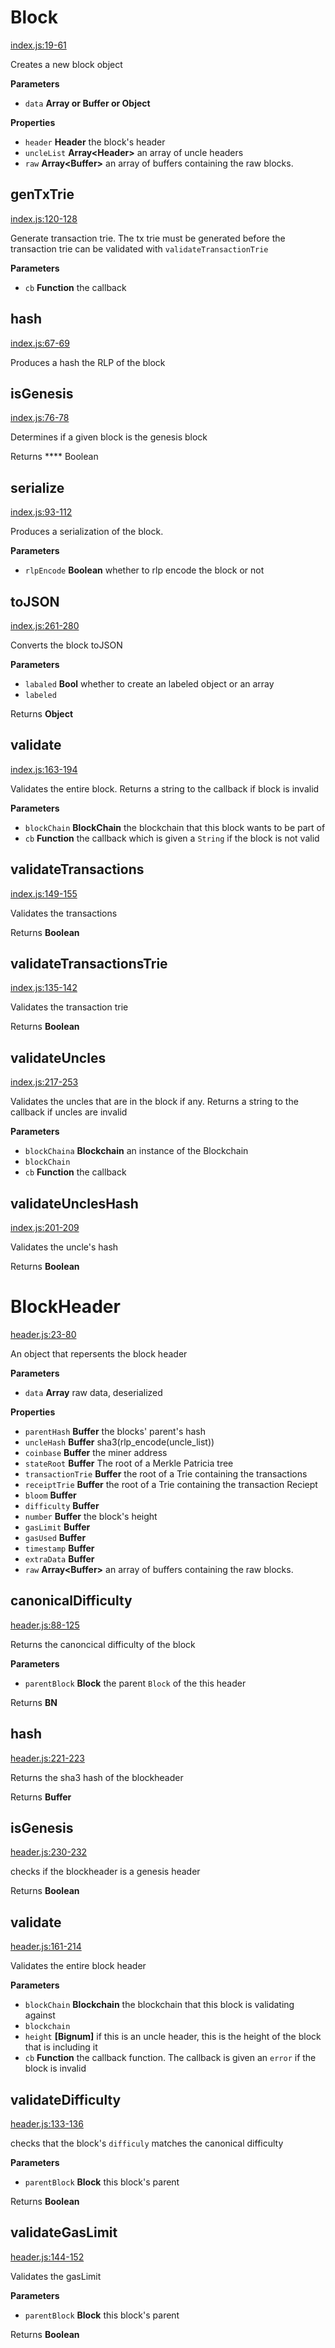 # Block

[index.js:19-61](https://github.com/ethereum/ethereumjs-block/blob/348de1cd320fb47b2bf4c3f2deb965eeb40effec/index.js#L19-L61 "Source code on GitHub")

Creates a new block object

**Parameters**

-   `data` **Array or Buffer or Object** 

**Properties**

-   `header` **Header** the block's header
-   `uncleList` **Array&lt;Header&gt;** an array of uncle headers
-   `raw` **Array&lt;Buffer&gt;** an array of buffers containing the raw blocks.

## genTxTrie

[index.js:120-128](https://github.com/ethereum/ethereumjs-block/blob/348de1cd320fb47b2bf4c3f2deb965eeb40effec/index.js#L120-L128 "Source code on GitHub")

Generate transaction trie. The tx trie must be generated before the transaction trie can
be validated with `validateTransactionTrie`

**Parameters**

-   `cb` **Function** the callback

## hash

[index.js:67-69](https://github.com/ethereum/ethereumjs-block/blob/348de1cd320fb47b2bf4c3f2deb965eeb40effec/index.js#L67-L69 "Source code on GitHub")

Produces a hash the RLP of the block

## isGenesis

[index.js:76-78](https://github.com/ethereum/ethereumjs-block/blob/348de1cd320fb47b2bf4c3f2deb965eeb40effec/index.js#L76-L78 "Source code on GitHub")

Determines if a given block is the genesis block

Returns **** Boolean

## serialize

[index.js:93-112](https://github.com/ethereum/ethereumjs-block/blob/348de1cd320fb47b2bf4c3f2deb965eeb40effec/index.js#L93-L112 "Source code on GitHub")

Produces a serialization of the block.

**Parameters**

-   `rlpEncode` **Boolean** whether to rlp encode the block or not

## toJSON

[index.js:261-280](https://github.com/ethereum/ethereumjs-block/blob/348de1cd320fb47b2bf4c3f2deb965eeb40effec/index.js#L261-L280 "Source code on GitHub")

Converts the block toJSON

**Parameters**

-   `labaled` **Bool** whether to create an labeled object or an array
-   `labeled`  

Returns **Object** 

## validate

[index.js:163-194](https://github.com/ethereum/ethereumjs-block/blob/348de1cd320fb47b2bf4c3f2deb965eeb40effec/index.js#L163-L194 "Source code on GitHub")

Validates the entire block. Returns a string to the callback if block is invalid

**Parameters**

-   `blockChain` **BlockChain** the blockchain that this block wants to be part of
-   `cb` **Function** the callback which is given a `String` if the block is not valid

## validateTransactions

[index.js:149-155](https://github.com/ethereum/ethereumjs-block/blob/348de1cd320fb47b2bf4c3f2deb965eeb40effec/index.js#L149-L155 "Source code on GitHub")

Validates the transactions

Returns **Boolean** 

## validateTransactionsTrie

[index.js:135-142](https://github.com/ethereum/ethereumjs-block/blob/348de1cd320fb47b2bf4c3f2deb965eeb40effec/index.js#L135-L142 "Source code on GitHub")

Validates the transaction trie

Returns **Boolean** 

## validateUncles

[index.js:217-253](https://github.com/ethereum/ethereumjs-block/blob/348de1cd320fb47b2bf4c3f2deb965eeb40effec/index.js#L217-L253 "Source code on GitHub")

Validates the uncles that are in the block if any. Returns a string to the callback if uncles are invalid

**Parameters**

-   `blockChaina` **Blockchain** an instance of the Blockchain
-   `blockChain`  
-   `cb` **Function** the callback

## validateUnclesHash

[index.js:201-209](https://github.com/ethereum/ethereumjs-block/blob/348de1cd320fb47b2bf4c3f2deb965eeb40effec/index.js#L201-L209 "Source code on GitHub")

Validates the uncle's hash

Returns **Boolean** 

# BlockHeader

[header.js:23-80](https://github.com/ethereum/ethereumjs-block/blob/348de1cd320fb47b2bf4c3f2deb965eeb40effec/header.js#L23-L80 "Source code on GitHub")

An object that repersents the block header

**Parameters**

-   `data` **Array** raw data, deserialized

**Properties**

-   `parentHash` **Buffer** the blocks' parent's hash
-   `uncleHash` **Buffer** sha3(rlp_encode(uncle_list))
-   `coinbase` **Buffer** the miner address
-   `stateRoot` **Buffer** The root of a Merkle Patricia tree
-   `transactionTrie` **Buffer** the root of a Trie containing the transactions
-   `receiptTrie` **Buffer** the root of a Trie containing the transaction Reciept
-   `bloom` **Buffer** 
-   `difficulty` **Buffer** 
-   `number` **Buffer** the block's height
-   `gasLimit` **Buffer** 
-   `gasUsed` **Buffer** 
-   `timestamp` **Buffer** 
-   `extraData` **Buffer** 
-   `raw` **Array&lt;Buffer&gt;** an array of buffers containing the raw blocks.

## canonicalDifficulty

[header.js:88-125](https://github.com/ethereum/ethereumjs-block/blob/348de1cd320fb47b2bf4c3f2deb965eeb40effec/header.js#L88-L125 "Source code on GitHub")

Returns the canoncical difficulty of the block

**Parameters**

-   `parentBlock` **Block** the parent `Block` of the this header

Returns **BN** 

## hash

[header.js:221-223](https://github.com/ethereum/ethereumjs-block/blob/348de1cd320fb47b2bf4c3f2deb965eeb40effec/header.js#L221-L223 "Source code on GitHub")

Returns the sha3 hash of the blockheader

Returns **Buffer** 

## isGenesis

[header.js:230-232](https://github.com/ethereum/ethereumjs-block/blob/348de1cd320fb47b2bf4c3f2deb965eeb40effec/header.js#L230-L232 "Source code on GitHub")

checks if the blockheader is a genesis header

Returns **Boolean** 

## validate

[header.js:161-214](https://github.com/ethereum/ethereumjs-block/blob/348de1cd320fb47b2bf4c3f2deb965eeb40effec/header.js#L161-L214 "Source code on GitHub")

Validates the entire block header

**Parameters**

-   `blockChain` **Blockchain** the blockchain that this block is validating against
-   `blockchain`  
-   `height` **[Bignum]** if this is an uncle header, this is the height of the block that is including it
-   `cb` **Function** the callback function. The callback is given an `error` if the block is invalid

## validateDifficulty

[header.js:133-136](https://github.com/ethereum/ethereumjs-block/blob/348de1cd320fb47b2bf4c3f2deb965eeb40effec/header.js#L133-L136 "Source code on GitHub")

checks that the block's `difficuly` matches the canonical difficulty

**Parameters**

-   `parentBlock` **Block** this block's parent

Returns **Boolean** 

## validateGasLimit

[header.js:144-152](https://github.com/ethereum/ethereumjs-block/blob/348de1cd320fb47b2bf4c3f2deb965eeb40effec/header.js#L144-L152 "Source code on GitHub")

Validates the gasLimit

**Parameters**

-   `parentBlock` **Block** this block's parent

Returns **Boolean** 
